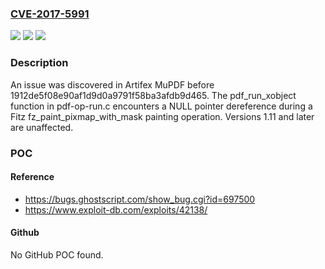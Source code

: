 ### [CVE-2017-5991](https://cve.mitre.org/cgi-bin/cvename.cgi?name=CVE-2017-5991)
![](https://img.shields.io/static/v1?label=Product&message=n%2Fa&color=blue)
![](https://img.shields.io/static/v1?label=Version&message=n%2Fa&color=blue)
![](https://img.shields.io/static/v1?label=Vulnerability&message=n%2Fa&color=brighgreen)

### Description

An issue was discovered in Artifex MuPDF before 1912de5f08e90af1d9d0a9791f58ba3afdb9d465. The pdf_run_xobject function in pdf-op-run.c encounters a NULL pointer dereference during a Fitz fz_paint_pixmap_with_mask painting operation. Versions 1.11 and later are unaffected.

### POC

#### Reference
- https://bugs.ghostscript.com/show_bug.cgi?id=697500
- https://www.exploit-db.com/exploits/42138/

#### Github
No GitHub POC found.

